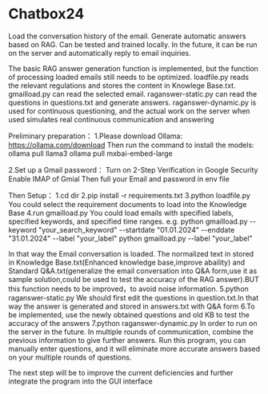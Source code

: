 # Chatbox24
Load the conversation history of the email. Generate automatic answers based on RAG. Can be tested and trained locally. In the future, it can be run on the server and automatically reply to email inquiries.

The basic RAG answer generation function is implemented, but the function of processing loaded emails still needs to be optimized. loadfile.py reads the relevant regulations and stores the content in Knowlege Base.txt. gmailload.py can read the selected email. raganswer-static.py can read the questions in questions.txt and generate answers. raganswer-dynamic.py is used for continuous questioning, and the actual work on the server when used simulates real continuous communication and answering

Preliminary preparation：
1.Please download Ollama: https://ollama.com/download
Then  run the command to install the models:
ollama pull llama3
ollama pull mxbai-embed-large

2.Set up a Gmail password：
Turn on 2-Step Verification in Google Security
Enable IMAP of Gmial
Then full your Email and password in env file

Then Setup：
1.cd dir
2.pip install -r requirements.txt
3.python loadfile.py
You could select the requirement documents to load into the Knowledge Base
4.run gmailload.py
You could load emails with specified labels, specified keywords, and specified time ranges.
e.g.    python gmailload.py --keyword "your_search_keyword" --startdate "01.01.2024" --enddate "31.01.2024" --label "your_label"
python gmailload.py --label "your_label"

In that way the Email conversation is loaded. The normalized text in stored in Knowledge Base.txt(Enhanced knowledge base,improve abaility) and Standard Q&A.txt(generalize the email conversation into Q&A form,use it as sample solution,could be used to test the accuracy of the RAG answer).BUT this function needs to be improved，to avoid noise information.
5.python raganswer-static.py
We should first edit the questions in question.txt.In that way the answer is generated and stored in answers.txt with Q&A form
6.To be implemented, use the newly obtained questions and old KB to test the accuracy of the answers
7.python raganswer-dynamic.py
In order to run on the server in the future. In multiple rounds of communication, combine the previous information to give further answers. Run this program, you can manually enter questions, and it will eliminate more accurate answers based on your multiple rounds of questions.

The next step will be to improve the current deficiencies and further integrate the program into the GUI interface
